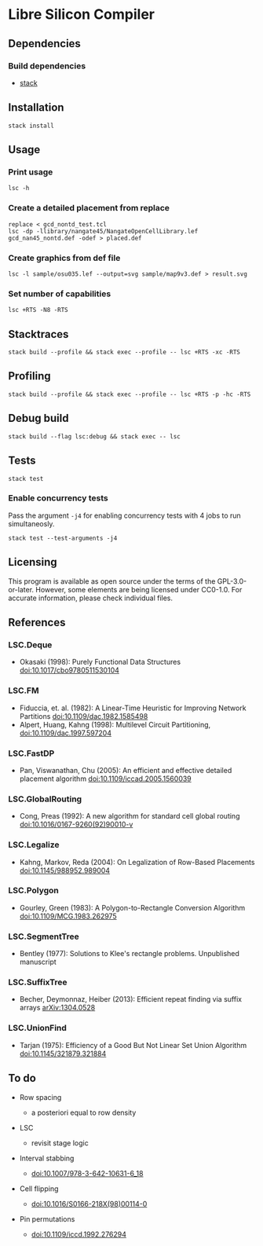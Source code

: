 <!--
Copyright 2018 - Andreas Westerwick <westerwick@pconas.de>
SPDX-License-Identifier: GPL-3.0-or-later
-->

# Libre Silicon Compiler

## Dependencies

### Build dependencies

- [stack](https://docs.haskellstack.org/en/stable/install_and_upgrade/)


## Installation

`stack install`


## Usage

### Print usage

`lsc -h`  


### Create a detailed placement from replace

`replace < gcd_nontd_test.tcl`  
`lsc -dp -llibrary/nangate45/NangateOpenCellLibrary.lef gcd_nan45_nontd.def -odef > placed.def`

### Create graphics from def file

`lsc -l sample/osu035.lef --output=svg sample/map9v3.def > result.svg`  

### Set number of capabilities

`lsc +RTS -N8 -RTS`  


## Stacktraces

`stack build --profile && stack exec --profile -- lsc +RTS -xc -RTS`  


## Profiling

`stack build --profile && stack exec --profile -- lsc +RTS -p -hc -RTS`  


## Debug build

`stack build --flag lsc:debug && stack exec -- lsc`  


## Tests

`stack test`  

### Enable concurrency tests

Pass the argument `-j4` for enabling concurrency tests with 4 jobs to run simultaneosly.

`stack test --test-arguments -j4`

## Licensing

This program is available as open source under the terms of the GPL-3.0-or-later. However, some elements are being licensed under CC0-1.0. For accurate information, please check individual files.

## References

### LSC.Deque

- Okasaki (1998): Purely Functional Data Structures [doi:10.1017/cbo9780511530104](https://doi.org/10.1017/cbo9780511530104)

### LSC.FM

- Fiduccia, et. al. (1982): A Linear-Time Heuristic for Improving Network Partitions [doi:10.1109/dac.1982.1585498](https://doi.org/10.1109/dac.1982.1585498)
- Alpert, Huang, Kahng (1998): Multilevel Circuit Partitioning, [doi:10.1109/dac.1997.597204](https://doi.org/10.1109/dac.1997.597204)

### LSC.FastDP

- Pan, Viswanathan, Chu (2005): An efficient and effective detailed placement algorithm [doi:10.1109/iccad.2005.1560039](https://doi.org/10.1109/iccad.2005.1560039)

### LSC.GlobalRouting

- Cong, Preas (1992): A new algorithm for standard cell global routing [doi:10.1016/0167-9260(92)90010-v](https://doi.org/10.1016/0167-9260%2892%2990010-v)

### LSC.Legalize

- Kahng, Markov, Reda (2004): On Legalization of Row-Based Placements [doi:10.1145/988952.989004](https://doi.org/10.1145/988952.989004)

### LSC.Polygon

- Gourley, Green (1983): A Polygon-to-Rectangle Conversion Algorithm [doi:10.1109/MCG.1983.262975](https://doi.org/10.1109/MCG.1983.262975)

### LSC.SegmentTree

- Bentley (1977): Solutions to Klee's rectangle problems. Unpublished manuscript

### LSC.SuffixTree

- Becher, Deymonnaz, Heiber (2013): Efficient repeat finding via suffix arrays [arXiv:1304.0528](https://arxiv.org/abs/1304.0528)

### LSC.UnionFind

- Tarjan (1975): Efficiency of a Good But Not Linear Set Union Algorithm [doi:10.1145/321879.321884](https://doi.org/10.1145/321879.321884)

## To do

- Row spacing
  - a posteriori equal to row density

- LSC
  - revisit stage logic

- Interval stabbing
  - [doi:10.1007/978-3-642-10631-6_18](https://doi.org/10.1007/978-3-642-10631-6_18)

- Cell flipping
  - [doi:10.1016/S0166-218X(98)00114-0](https://doi.org/10.1016/S0166-218X%2898%2900114-0)

- Pin permutations
  - [doi:10.1109/iccd.1992.276294](https://doi.org/10.1109/iccd.1992.276294)


